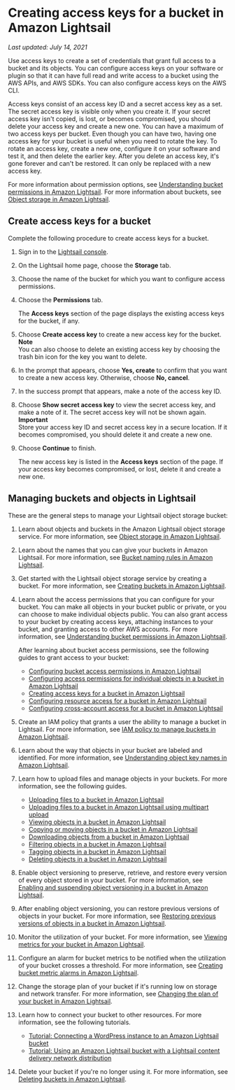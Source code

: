 # Creating access keys for a bucket in Amazon Lightsail<a name="amazon-lightsail-creating-bucket-access-keys"></a>

 *Last updated: July 14, 2021* 

Use access keys to create a set of credentials that grant full access to a bucket and its objects\. You can configure access keys on your software or plugin so that it can have full read and write access to a bucket using the AWS APIs, and AWS SDKs\. You can also configure access keys on the AWS CLI\.

Access keys consist of an access key ID and a secret access key as a set\. The secret access key is visible only when you create it\. If your secret access key isn't copied, is lost, or becomes compromised, you should delete your access key and create a new one\. You can have a maximum of two access keys per bucket\. Even though you can have two, having one access key for your bucket is useful when you need to rotate the key\. To rotate an access key, create a new one, configure it on your software and test it, and then delete the earlier key\. After you delete an access key, it's gone forever and can't be restored\. It can only be replaced with a new access key\.

For more information about permission options, see [Understanding bucket permissions in Amazon Lightsail](amazon-lightsail-understanding-bucket-permissions.md)\. For more information about buckets, see [Object storage in Amazon Lightsail](buckets-in-amazon-lightsail.md)\.

## Create access keys for a bucket<a name="create-bucket-access-keys"></a>

Complete the following procedure to create access keys for a bucket\.

1. Sign in to the [Lightsail console](https://lightsail.aws.amazon.com/)\.

1. On the Lightsail home page, choose the **Storage** tab\.

1. Choose the name of the bucket for which you want to configure access permissions\.

1. Choose the **Permissions** tab\.

   The **Access keys** section of the page displays the existing access keys for the bucket, if any\.

1. Choose **Create access key** to create a new access key for the bucket\.
**Note**  
You can also choose to delete an existing access key by choosing the trash bin icon for the key you want to delete\.

1. In the prompt that appears, choose **Yes, create** to confirm that you want to create a new access key\. Otherwise, choose **No, cancel**\.

1. In the success prompt that appears, make a note of the access key ID\.

1. Choose **Show secret access key** to view the secret access key, and make a note of it\. The secret access key will not be shown again\.
**Important**  
Store your access key ID and secret access key in a secure location\. If it becomes compromised, you should delete it and create a new one\.

1. Choose **Continue** to finish\.

   The new access key is listed in the **Access keys** section of the page\. If your access key becomes compromised, or lost, delete it and create a new one\.

## Managing buckets and objects in Lightsail<a name="bucket-access-keys-managing-buckets-and-objects"></a>

These are the general steps to manage your Lightsail object storage bucket:

1. Learn about objects and buckets in the Amazon Lightsail object storage service\. For more information, see [Object storage in Amazon Lightsail](buckets-in-amazon-lightsail.md)\.

1. Learn about the names that you can give your buckets in Amazon Lightsail\. For more information, see [Bucket naming rules in Amazon Lightsail](bucket-naming-rules-in-amazon-lightsail.md)\.

1. Get started with the Lightsail object storage service by creating a bucket\. For more information, see [Creating buckets in Amazon Lightsail](amazon-lightsail-creating-buckets.md)\.

1. Learn about the access permissions that you can configure for your bucket\. You can make all objects in your bucket public or private, or you can choose to make individual objects public\. You can also grant access to your bucket by creating access keys, attaching instances to your bucket, and granting access to other AWS accounts\. For more information, see [Understanding bucket permissions in Amazon Lightsail](amazon-lightsail-understanding-bucket-permissions.md)\.

   After learning about bucket access permissions, see the following guides to grant access to your bucket:
   + [Configuring bucket access permissions in Amazon Lightsail](amazon-lightsail-configuring-bucket-permissions.md)
   + [Configuring access permissions for individual objects in a bucket in Amazon Lightsail](amazon-lightsail-configuring-individual-object-access.md)
   + [Creating access keys for a bucket in Amazon Lightsail](#amazon-lightsail-creating-bucket-access-keys)
   + [Configuring resource access for a bucket in Amazon Lightsail](amazon-lightsail-configuring-bucket-resource-access.md)
   + [Configuring cross\-account access for a bucket in Amazon Lightsail](amazon-lightsail-configuring-bucket-cross-account-access.md)

1. Create an IAM policy that grants a user the ability to manage a bucket in Lightsail\. For more information, see [IAM policy to manage buckets in Amazon Lightsail](amazon-lightsail-bucket-management-policies.md)\.

1. Learn about the way that objects in your bucket are labeled and identified\. For more information, see [Understanding object key names in Amazon Lightsail](understanding-bucket-object-key-names-in-amazon-lightsail.md)\.

1. Learn how to upload files and manage objects in your buckets\. For more information, see the following guides\.
   + [Uploading files to a bucket in Amazon Lightsail](amazon-lightsail-uploading-files-to-a-bucket.md)
   + [Uploading files to a bucket in Amazon Lightsail using multipart upload](amazon-lightsail-uploading-files-to-a-bucket-using-multipart-upload.md)
   + [Viewing objects in a bucket in Amazon Lightsail](amazon-lightsail-viewing-objects-in-a-bucket.md)
   + [Copying or moving objects in a bucket in Amazon Lightsail](amazon-lightsail-copying-moving-bucket-objects.md)
   + [Downloading objects from a bucket in Amazon Lightsail](amazon-lightsail-downloading-bucket-objects.md)
   + [Filtering objects in a bucket in Amazon Lightsail](amazon-lightsail-filtering-bucket-objects.md)
   + [Tagging objects in a bucket in Amazon Lightsail](amazon-lightsail-tagging-bucket-objects.md)
   + [Deleting objects in a bucket in Amazon Lightsail](amazon-lightsail-deleting-bucket-objects.md)

1. Enable object versioning to preserve, retrieve, and restore every version of every object stored in your bucket\. For more information, see [Enabling and suspending object versioning in a bucket in Amazon Lightsail](amazon-lightsail-managing-bucket-object-versioning.md)\.

1. After enabling object versioning, you can restore previous versions of objects in your bucket\. For more information, see [Restoring previous versions of objects in a bucket in Amazon Lightsail](amazon-lightsail-restoring-bucket-object-versions.md)\.

1. Monitor the utilization of your bucket\. For more information, see [Viewing metrics for your bucket in Amazon Lightsail](amazon-lightsail-viewing-bucket-metrics.md)\.

1. Configure an alarm for bucket metrics to be notified when the utilization of your bucket crosses a threshold\. For more information, see [Creating bucket metric alarms in Amazon Lightsail](amazon-lightsail-adding-bucket-metric-alarms.md)\.

1. Change the storage plan of your bucket if it's running low on storage and network transfer\. For more information, see [Changing the plan of your bucket in Amazon Lightsail](amazon-lightsail-changing-bucket-plans.md)\.

1. Learn how to connect your bucket to other resources\. For more information, see the following tutorials\.
   + [Tutorial: Connecting a WordPress instance to an Amazon Lightsail bucket](amazon-lightsail-connecting-buckets-to-wordpress.md)
   + [Tutorial: Using an Amazon Lightsail bucket with a Lightsail content delivery network distribution](amazon-lightsail-using-distributions-with-buckets.md)

1. Delete your bucket if you're no longer using it\. For more information, see [Deleting buckets in Amazon Lightsail](amazon-lightsail-deleting-buckets.md)\.